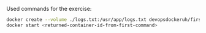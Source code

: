 Used commands for the exercise:
```bash
docker create --volume ./logs.txt:/usr/app/logs.txt devopsdockeruh/first_volume_exercise
docker start <returned-container-id-from-first-command>
